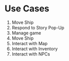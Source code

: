 # Use Cases
<ol>
<li>Move Ship</li>
<li>Respond to Story Pop-Up</li>
<li>Manage game</li>
<li>Move Ship</li>
<li>Interact with Map</li>
<li>Interact with Inventory</li>
<li>Interact with NPCs</li>
</ol>



